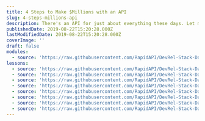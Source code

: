 ```yaml
---
title: 4 Steps to Make $Millions with an API
slug: 4-steps-millions-api
description: There's an API for just about everything these days. Let me show you how to build your own API and make money from it.
publishedDate: 2019-08-22T15:20:28.000Z
lastModifiedDate: 2019-08-22T15:20:28.000Z
coverImage: ''
draft: false
modules:
  - source: 'https://raw.githubusercontent.com/RapidAPI/DevRel-Stack-Data/dev/lms/courses/4-steps-millions-api/index.md'
lessons:
  - source: 'https://raw.githubusercontent.com/RapidAPI/DevRel-Stack-Data/dev/lms/courses/4-steps-millions-api/01-intro.md'
  - source: 'https://raw.githubusercontent.com/RapidAPI/DevRel-Stack-Data/dev/lms/courses/4-steps-millions-api/02-api.md'
  - source: 'https://raw.githubusercontent.com/RapidAPI/DevRel-Stack-Data/dev/lms/courses/4-steps-millions-api/03-steps-making-api.md'
  - source: 'https://raw.githubusercontent.com/RapidAPI/DevRel-Stack-Data/dev/lms/courses/4-steps-millions-api/04-idea.md'
  - source: 'https://raw.githubusercontent.com/RapidAPI/DevRel-Stack-Data/dev/lms/courses/4-steps-millions-api/05-build.md'
  - source: 'https://raw.githubusercontent.com/RapidAPI/DevRel-Stack-Data/dev/lms/courses/4-steps-millions-api/06-host.md'
  - source: 'https://raw.githubusercontent.com/RapidAPI/DevRel-Stack-Data/dev/lms/courses/4-steps-millions-api/07-sell.md'
  - source: 'https://raw.githubusercontent.com/RapidAPI/DevRel-Stack-Data/dev/lms/courses/4-steps-millions-api/08-conclusion.md'
---
```


